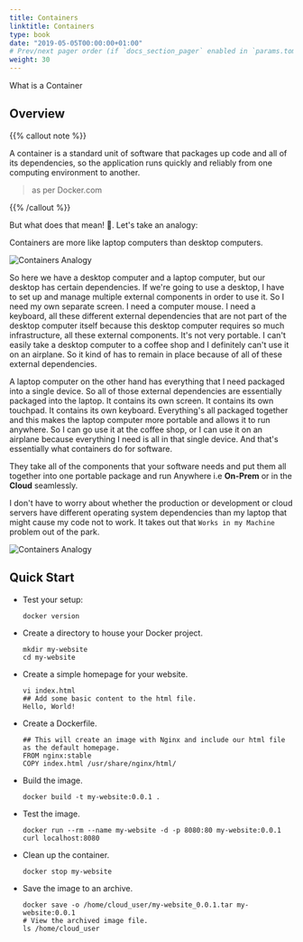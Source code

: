 ```yaml
---
title: Containers
linktitle: Containers
type: book
date: "2019-05-05T00:00:00+01:00"
# Prev/next pager order (if `docs_section_pager` enabled in `params.toml`)
weight: 30
---
```


What is a Container

<!--more-->

## Overview

{{% callout note %}}

A container is a standard unit of software that packages up code and all of its dependencies, so the application runs quickly and reliably from one computing environment to another.

> as per Docker.com

{{% /callout %}}

But what does that mean! :thought_balloon:. Let's take an analogy:

Containers are more like laptop computers than desktop computers.

![Containers Analogy](/images/uploads/desktop-computer-vs-laptop.jpg)

So here we have a desktop computer and a laptop computer, but our desktop has certain dependencies. If we're going to use a desktop, I have to set up and manage multiple external components in order to use it. So I need my own separate screen. I need a computer mouse. I need a keyboard, all these different external dependencies that are not part of the desktop computer itself because this desktop computer requires so much infrastructure, all these external components. It's not very portable. I can't easily take a desktop computer to a coffee shop and I definitely can't use it on an airplane. So it kind of has to remain in place because of all of these external dependencies.

A laptop computer on the other hand has everything that I need packaged into a single device. So all of those external dependencies are essentially packaged into the laptop. It contains its own screen. It contains its own touchpad. It contains its own keyboard. Everything's all packaged together and this makes the laptop computer more portable and allows it to run anywhere. So I can go use it at the coffee shop, or I can use it on an airplane because everything I need is all in that single device. And that's essentially what containers do for software.

They take all of the components that your software needs and put them all together into one portable package and run Anywhere i.e **On-Prem** or in the **Cloud** seamlessly.

I don't have to worry about whether the production or development or cloud servers have different operating system dependencies than my laptop that might cause my code not to work. It takes out that ```Works in my Machine``` problem out of the park.

![Containers Analogy](/images/uploads/works-on-my-machine.jpg)

## Quick Start

* Test your setup:
  ```
  docker version
  ```
* Create a directory to house your Docker project.
  ```
  mkdir my-website
  cd my-website
  ```
* Create a simple homepage for your website.
  ```
  vi index.html
  ## Add some basic content to the html file.
  Hello, World!
  ```
* Create a Dockerfile.
  ```
  ## This will create an image with Nginx and include our html file as the default homepage.
  FROM nginx:stable
  COPY index.html /usr/share/nginx/html/
  ```
* Build the image.
  ```
  docker build -t my-website:0.0.1 .
  ```

* Test the image.
  ```
  docker run --rm --name my-website -d -p 8080:80 my-website:0.0.1
  curl localhost:8080
  ```

* Clean up the container.
  ```
  docker stop my-website
  ```

* Save the image to an archive.
  ```
  docker save -o /home/cloud_user/my-website_0.0.1.tar my-website:0.0.1
  # View the archived image file.
  ls /home/cloud_user
  ```
